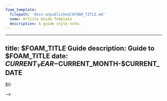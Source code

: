 ```yaml
---
foam_template:
  filepath: 'docs-unpublished/$FOAM_TITLE.md'
  name: Article Guide Template
  description: A guide style note.
---
```

---
title: $FOAM_TITLE Guide
description: Guide to $FOAM_TITLE
date: $CURRENT_YEAR-$CURRENT_MONTH-$CURRENT_DATE
---
$0
<!-- ## ***Nice to Know***
Information that you may want to know:

| *Topic*                         | *Link*                                      |
| ------------------------------- | -------------------------------------       |
| Computer Basics                 | [[Computer-Basics]]                         |
| Windows Basics                  | [[Windows]]                                 |
|                                 |                                             | -->

<!----------------------------------------------------------------------------->

<!-- ## ***Guide*** ${FOAM_TITLE} --> -->

<!-- # What: -->
<!-- Image: Process Diagram, Width 720                -->
<!-- ## When & Why: -->
<!-- ## What it isn't: -->
<!-- # How: -->
<!-- # Example Problem: -->

<!----------------------------------------------------------------------------->

<!-- ## ***Related***
Relevant information related to the concept:

| *Topic & Link*                       | *Why*                                 |
| ------------------------------------ | ------------------------------------- |
| [[PARENT]]                           | Subject Parent                        |
|                                      |                                       | -->

<!----------------------------------------------------------------------------->
